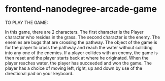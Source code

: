 frontend-nanodegree-arcade-game
===============================

TO PLAY THE GAME:

In this game, there are 2 characters. The first character is the Player character who resides in the grass. The second character is the enemy. The enemies are bugs
that are crossing the pathway. The object of the game is for the player to cross the pathway and reach the water without colliding into any one of the enemies.
If a player collides with an enemy, the game is then reset and the player starts back at where he originated. When the player reaches water, the player has succeeded and won the game.
The player has a choice of moving left, right, up and down by use of the directional pad on your keyboard. 